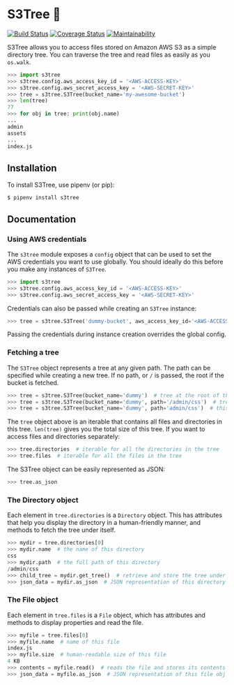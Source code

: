 # S3Tree 🌲

[![Build Status](https://travis-ci.org/sanketsaurav/s3tree.svg?branch=master)](https://travis-ci.org/sanketsaurav/s3tree) [![Coverage Status](https://coveralls.io/repos/github/sanketsaurav/s3tree/badge.svg?branch=master)](https://coveralls.io/github/sanketsaurav/s3tree?branch=master) [![Maintainability](https://api.codeclimate.com/v1/badges/8422f69519a864a93df2/maintainability)](https://codeclimate.com/github/sanketsaurav/s3tree/maintainability)

S3Tree allows you to access files stored on Amazon AWS S3 as a simple directory tree. You can traverse the tree and read files as easily as
you `os.walk`.

```python
>>> import s3tree
>>> s3tree.config.aws_access_key_id = '<AWS-ACCESS-KEY>'
>>> s3tree.config.aws_secret_access_key = '<AWS-SECRET-KEY>'
>>> tree = s3tree.S3Tree(bucket_name='my-awesome-bucket')
>>> len(tree)
77
>>> for obj in tree: print(obj.name)
...
admin
assets
...
index.js
```

## Installation

To install S3Tree, use pipenv (or pip):

```
$ pipenv install s3tree
```


## Documentation

### Using AWS credentials

The `s3tree` module exposes a `config` object that can be used to set the AWS credentials you want to use
globally. You should ideally do this before you make any instances of `S3Tree`.

```python
>>> import s3tree
>>> s3tree.config.aws_access_key_id = '<AWS-ACCESS-KEY>'
>>> s3tree.config.aws_secret_access_key = '<AWS-SECRET-KEY>'
```

Credentials can also be passed while creating an `S3Tree` instance:

```python
>>> tree = s3tree.S3Tree('dummy-bucket', aws_access_key_id='<AWS-ACCESS-KEY>', aws_secret_access_key='<AWS-SECRET-KEY>')
```
Passing the credentials during instance creation overrides the global config.

### Fetching a tree

The `S3Tree` object represents a tree at any given path. The path can be specified while creating a new tree.
If no path, or `/` is passed, the root if the bucket is fetched.

```python
>>> tree = s3tree.S3Tree(bucket_name='dummy')  # tree at the root of the bucket `dummy`
>>> tree = s3tree.S3Tree(bucket_name='dummy', path='/admin/css')  # tree under the path `/admin/css`
>>> tree = s3tree.S3Tree(bucket_name='dummy', path='admin/css')  # this works too.
```
The `tree` object above is an iterable that contains all files and directories in this tree. `len(tree)` gives you the total size of this tree.
If you want to access files and directories separately:

```python
>>> tree.directories  # iterable for all the directories in the tree
>>> tree.files  # iterable for all the files in the tree
```

The S3Tree object can be easily represented as JSON:

```python
>>> tree.as_json
```

### The Directory object
Each element in `tree.directories` is a `Directory` object. This has attributes that help you
display the directory in a human-friendly manner, and methods to fetch the tree under itself.

```python
>>> mydir = tree.directories[0]
>>> mydir.name  # the name of this directory
css
>>> mydir.path  # the full path of this directory
/admin/css
>>> child_tree = mydir.get_tree()  # retrieve and store the tree under `mydir` to `child_tree`
>>> json_data = mydir.as_json  # JSON representation of this directory
```

### The File object
Each element in `tree.files` is a `File` object, which has attributes and methods to display properties
and read the file.

```python
>>> myfile = tree.files[0]
>>> myfile.name  # name of this file
index.js
>>> myfile.size  # human-readable size of this file
4 KB
>>> contents = myfile.read()  # reads the file and stores its contents in `contents`
>>> json_data = myfile.as_json  # JSON representation of this file obj
```
